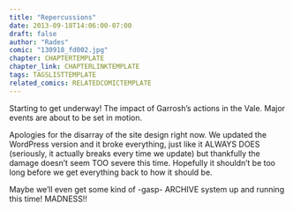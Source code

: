 ```yaml
---
title: "Repercussions"
date: 2013-09-18T14:06:00-07:00
draft: false
author: "Rades"
comic: "130918_fd002.jpg"
chapter: CHAPTERTEMPLATE
chapter_link: CHAPTERLINKTEMPLATE
tags: TAGSLISTTEMPLATE
related_comics: RELATEDCOMICTEMPLATE
---
```


Starting to get underway! The impact of Garrosh’s actions in the Vale. Major events are about to be set in motion.


Apologies for the disarray of the site design right now. We updated the WordPress version and it broke everything, just like it ALWAYS DOES (seriously, it actually breaks every time we update) but thankfully the damage doesn’t seem TOO severe this time. Hopefully it shouldn’t be too long before we get everything back to how it should be.


Maybe we’ll even get some kind of -gasp- ARCHIVE system up and running this time! MADNESS!!

